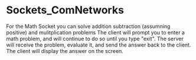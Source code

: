 # Sockets_ComNetworks
For the Math Socket you can solve addition subtraction (assumning positive) and mulitplication problems
The client will prompt you to enter a math problem, and will continue to do so until you type "exit". 
The server will receive the problem, evaluate it, and send the answer back to the client. The client will display the answer on the screen.



